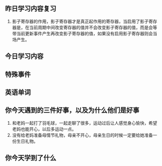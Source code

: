## 昨日学习内容复习
1. 影子寄存器的作用，影子寄存器才是真正起作用的寄存器，当启用了影子寄存器是，在当前周期中间改变寄存器的值并不会改变影子寄存器的值，而是会等带当前更新事件产生再改变影子寄存器的值，如果没有启用影子寄存器则会当场产生。
## 今日学习内容
## 特殊事件
## 英语单词
## 你今天遇到的三件好事，以及为什么他们是好事
1. 和老妈一起打了羽毛球，一起走聊了很多，运动过后让人感觉身心愉快，希望老妈也能开心，以后多运动一点。
2. 没有给老妈准备母情节礼物，母亲不开心，母亲生日的时候一定要给她准备一份生日礼物。
## 你今天学到了什么